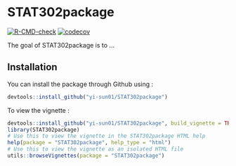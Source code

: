
# STAT302package

<!-- badges: start -->
[![R-CMD-check](https://github.com/yi-sun01/STAT302package/workflows/R-CMD-check/badge.svg)](https://github.com/yi-sun01/STAT302package/actions)
[![codecov](https://codecov.io/gh/yi-sun01/STAT302package/branch/master/graph/badge.svg?token=AR9T653K1Z)](https://codecov.io/gh/yi-sun01/STAT302package)
<!-- badges: end -->

The goal of STAT302package is to ...

## Installation

You can install the package through Github using :

``` r
devtools::install_github("yi-sun01/STAT302package")
```

To view the vignette :

``` r
devtools::install_github("yi-sun01/STAT302package", build_vignette = TRUE, build_opts = c())
library(STAT302package)
# Use this to view the vignette in the STAT302package HTML help
help(package = "STAT302package", help_type = "html")
# Use this to view the vignette as an isolated HTML file
utils::browseVignettes(package = "STAT302package")
```




